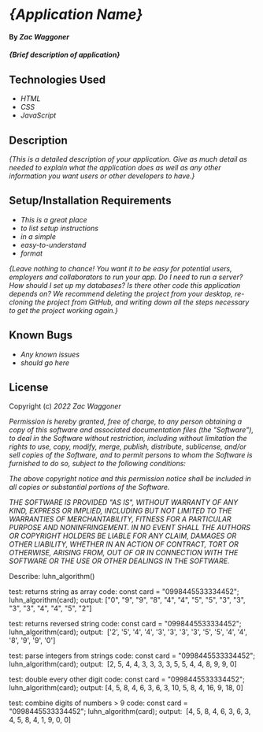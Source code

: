 # _{Application Name}_

#### By _**Zac Waggoner**_

#### _{Brief description of application}_

## Technologies Used

* _HTML_
* _CSS_
* _JavaScript_

## Description

_{This is a detailed description of your application. Give as much detail as needed to explain what the application does as well as any other information you want users or other developers to have.}_

## Setup/Installation Requirements

* _This is a great place_
* _to list setup instructions_
* _in a simple_
* _easy-to-understand_
* _format_

_{Leave nothing to chance! You want it to be easy for potential users, employers and collaborators to run your app. Do I need to run a server? How should I set up my databases? Is there other code this application depends on? We recommend deleting the project from your desktop, re-cloning the project from GitHub, and writing down all the steps necessary to get the project working again.}_

## Known Bugs

* _Any known issues_
* _should go here_

## License

Copyright (c) _2022_ _Zac Waggoner_

_Permission is hereby granted, free of charge, to any person obtaining a copy of this software and associated documentation files (the "Software"), to deal in the Software without restriction, including without limitation the rights to use, copy, modify, merge, publish, distribute, sublicense, and/or sell copies of the Software, and to permit persons to whom the Software is furnished to do so, subject to the following conditions:_

_The above copyright notice and this permission notice shall be included in all copies or substantial portions of the Software._

_THE SOFTWARE IS PROVIDED "AS IS", WITHOUT WARRANTY OF ANY KIND, EXPRESS OR IMPLIED, INCLUDING BUT NOT LIMITED TO THE WARRANTIES OF MERCHANTABILITY, FITNESS FOR A PARTICULAR PURPOSE AND NONINFRINGEMENT. IN NO EVENT SHALL THE AUTHORS OR COPYRIGHT HOLDERS BE LIABLE FOR ANY CLAIM, DAMAGES OR OTHER LIABILITY, WHETHER IN AN ACTION OF CONTRACT, TORT OR OTHERWISE, ARISING FROM, OUT OF OR IN CONNECTION WITH THE SOFTWARE OR THE USE OR OTHER DEALINGS IN THE SOFTWARE._



Describe: luhn_algorithm()

test: returns string as array
code: const card = "0998445533334452";
luhn_algorithm(card);
output: ["0", "9", "9", "8", "4", "4", "5", "5", "3", "3", "3", "3", "4", "4", "5", "2"]



test: returns reversed string
code: const card = "0998445533334452";
luhn_algorithm(card);
output:  ['2', '5', '4', '4', '3', '3', '3', '3', '5', '5', '4', '4', '8', '9', '9', '0']

test: parse integers from strings
code: const card = "0998445533334452";
luhn_algorithm(card);
output:  [2, 5, 4, 4, 3, 3, 3, 3, 5, 5, 4, 4, 8, 9, 9, 0]

test: double every other digit
code: const card = "0998445533334452";
luhn_algorithm(card);
output: [4, 5, 8, 4, 6, 3, 6, 3, 10, 5, 8, 4, 16, 9, 18, 0]

test: combine digits of numbers > 9
code: const card = "0998445533334452";
luhn_algorithm(card);
output:  [4, 5, 8, 4, 6, 3, 6, 3, 4, 5, 8, 4, 1, 9, 0, 0]